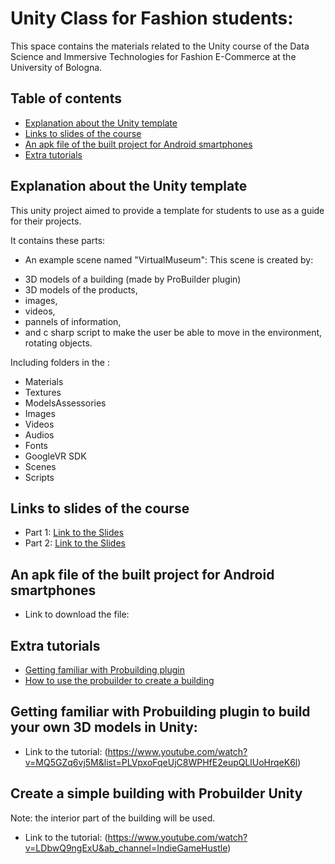 # Unity Class for Fashion students:
This space contains the materials related to the Unity course of the Data Science and Immersive Technologies for Fashion E-Commerce at the University of Bologna.
## Table of contents
* [Explanation about the Unity template](#Explanation)
* [Links to slides of the course](#slides)
* [An apk file of the built project for Android smartphones](#Tutorials)
* [Extra tutorials](#Tutorials)


## Explanation about the Unity template
This unity project aimed to provide a template for students to use as a guide for their projects.

It contains these parts:
* An example scene named "VirtualMuseum": 
This scene is created by:
- 3D models of a building (made by ProBuilder plugin)
- 3D models of the products,
- images,
- videos,  
- pannels of information, 
- and c sharp script to make the user be able to move in the environment, rotating objects.

Including folders in the :
* Materials
* Textures
* ModelsAssessories
* Images
* Videos
* Audios
* Fonts
* GoogleVR SDK
* Scenes
* Scripts


## Links to slides of the course
* Part 1: [Link to the Slides](https://docs.google.com/presentation/d/1jW5Lnh7VeGfh6XpTCF8-IT86O99VvfY1ZAJkn-QAXBc/edit#slide=id.p1)
* Part 2: [Link to the Slides](https://docs.google.com/presentation/d/1MviPBiGDc32lQsXaDWD6mC8Bp6P_6Hm-nanf_po6opo/edit#slide=id.p34)

## An apk file of the built project for Android smartphones
* Link to download the file: 
	
## Extra tutorials
* [Getting familiar with Probuilding plugin](#Probuilder)
* [How to use the probuilder to create a building](#Probuilder)

## Getting familiar with Probuilding plugin to build your own 3D models in Unity: 
* Link to the tutorial: (https://www.youtube.com/watch?v=MQ5GZq6vj5M&list=PLVpxoFqeUjC8WPHfE2eupQLlUoHrqeK6l)

## Create a simple building with Probuilder Unity
Note: the interior part of the building will be used. 
* Link to the tutorial: (https://www.youtube.com/watch?v=LDbwQ9ngExU&ab_channel=IndieGameHustle)


